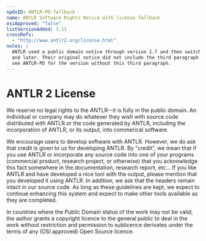 ```yaml
---
spdxID: ANTLR-PD-fallback
name: ANTLR Software Rights Notice with license fallback
osiApproved: "false"
listVersionAdded: 3.11
crossRefs: 
  - "http://www.antlr2.org/license.html"
notes: |
  ANTLR used a public domain notice through version 2.7 and then switched to a BSD license for version 3.0
  and later. Their original notice did not include the third paragraph with the fallback license listed here;
  see ANTLR-PD for the version without this third paragraph.
---
```


# ANTLR 2 License

We reserve no legal rights to the ANTLR--it is fully in the public domain. An individual or company may do whatever they wish with source code distributed with ANTLR or the code generated by ANTLR, including the incorporation of ANTLR, or its output, into commerical software.

We encourage users to develop software with ANTLR. However, we do ask that credit is given to us for developing ANTLR. By "credit", we mean that if you use ANTLR or incorporate any source code into one of your programs (commercial product, research project, or otherwise) that you acknowledge this fact somewhere in the documentation, research report, etc... If you like ANTLR and have developed a nice tool with the output, please mention that you developed it using ANTLR. In addition, we ask that the headers remain intact in our source code. As long as these guidelines are kept, we expect to continue enhancing this system and expect to make other tools available as they are completed.

In countries where the Public Domain status of the work may not be valid, the author grants a copyright licence to the general public to deal in the work without restriction and permission to sublicence derivates under the terms of any (OSI approved) Open Source licence.
